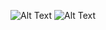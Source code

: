 ![Alt Text](https://github.com/Instarlin/Instarlin/blob/main/readme_assets/cube.gif)
![Alt Text](https://github.com/Instarlin/Instarlin/blob/main/readme_assets/trimmed.gif)
